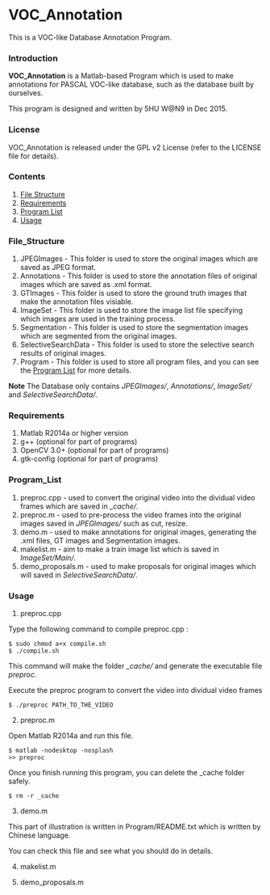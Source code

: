 # VOC_Annotation
This is a VOC-like Database Annotation Program.

### Introduction
**VOC_Annotation** is a Matlab-based Program which is used to make annotations for PASCAL VOC-like database, such as the database built by ourselves.

This program is designed and written by 5HU W@N9 in Dec 2015.

### License
VOC_Annotation is released under the GPL v2 License (refer to the LICENSE file for details).

### Contents
1. [File Structure](#File_Structure)
2. [Requirements](#requirements)
3. [Program List](#Program_List)
4. [Usage](#Usage)

### File_Structure
   1. JPEGImages - This folder is used to store the original images which are saved as JPEG format.
   2. Annotations - This folder is used to store the annotation files of original images which are saved as .xml format.
   3. GTImages - This folder is used to store the ground truth images that make the annotation files visiable.
   4. ImageSet - This folder is used to store the image list file specifying which images are used in the training process.
   5. Segmentation - This folder is used to store the segmentation images which are segmented from the original images.
   6. SelectiveSearchData - This folder is used to store the selective search results of original images.
   7. Program - This folder is used to store all program files, and you can see the [Program List](#Program_List) for more details.
   
**Note** The Database only contains *JPEGImages/*, *Annotations/*, *ImageSet/* and *SelectiveSearchData/*.

### Requirements
   1. Matlab R2014a or higher version
   2. g++ (optional for part of programs)
   3. OpenCV 3.0+ (optional for part of programs)
   4. gtk-config (optional for part of programs)

### Program_List
   1. preproc.cpp - used to convert the original video into the dividual video frames which are saved in *_cache/*.
   2. preproc.m - used to pre-process the video frames into the original images saved in *JPEGImages/* such as cut, resize.
   3. demo.m - used to make annotations for original images, generating the .xml files, GT images and Segmentation images.
   4. makelist.m - aim to make a train image list which is saved in *ImageSet/Main/*.
   5. demo_proposals.m - used to make proposals for original images which will saved in *SelectiveSearchData/*.

### Usage
   1. preproc.cpp
   
   Type the following command to compile preproc.cpp :
   ``` Shell
   $ sudo chmod a+x compile.sh
   $ ./compile.sh 
   ```
   This command will make the folder *_cache/* and generate the executable file *preproc*.
   
   Execute the preproc program to convert the video into dividual video frames
   ``` Shell
   $ ./preproc PATH_TO_THE_VIDEO
   ```
   
   2. preproc.m
   
   Open Matlab R2014a and run this file.
   ``` Shell
   $ matlab -nodesktop -nosplash
   >> preproc
   ```
   Once you finish running this program, you can delete the _cache folder safely.
   ``` Shell
   $ rm -r _cache
   ```
   
   3. demo.m
   
   This part of illustration is written in Program/README.txt which is written by Chinese language.
   
   You can check this file and see what you should do in details.

   4. makelist.m
   
   5. demo_proposals.m
